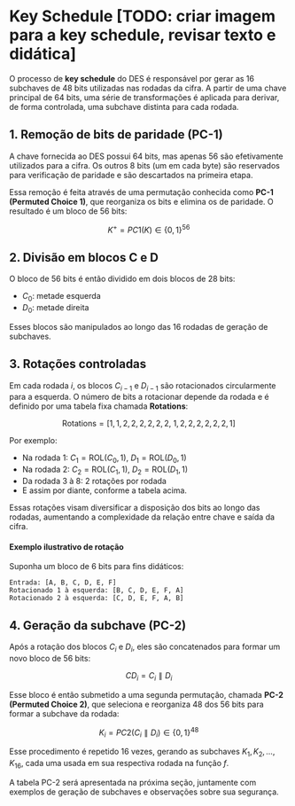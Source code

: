 # Key Schedule [TODO: criar imagem para a key schedule, revisar texto e didática]

O processo de **key schedule** do DES é responsável por gerar as 16 subchaves de 48 bits utilizadas nas rodadas da cifra. A partir de uma chave principal de 64 bits, uma série de transformações é aplicada para derivar, de forma controlada, uma subchave distinta para cada rodada.

## 1. Remoção de bits de paridade (PC-1)

A chave fornecida ao DES possui 64 bits, mas apenas 56 são efetivamente utilizados para a cifra. Os outros 8 bits (um em cada byte) são reservados para verificação de paridade e são descartados na primeira etapa.

Essa remoção é feita através de uma permutação conhecida como **PC-1 (Permuted Choice 1)**, que reorganiza os bits e elimina os de paridade. O resultado é um bloco de 56 bits:

$$
K^+ = PC1(K) \in \{0,1\}^{56}
$$

## 2. Divisão em blocos C e D

O bloco de 56 bits é então dividido em dois blocos de 28 bits:

- $C_0$: metade esquerda
- $D_0$: metade direita

Esses blocos são manipulados ao longo das 16 rodadas de geração de subchaves.

## 3. Rotações controladas

Em cada rodada $i$, os blocos $C_{i-1}$ e $D_{i-1}$ são rotacionados circularmente para a esquerda. O número de bits a rotacionar depende da rodada e é definido por uma tabela fixa chamada **Rotations**:

$$
\text{Rotations} = [1, 1, 2, 2, 2, 2, 2, 2,\ 1, 2, 2, 2, 2, 2, 2, 1]
$$

Por exemplo:

- Na rodada 1: $C_1 = \text{ROL}(C_0, 1)$, $D_1 = \text{ROL}(D_0, 1)$
- Na rodada 2: $C_2 = \text{ROL}(C_1, 1)$, $D_2 = \text{ROL}(D_1, 1)$
- Da rodada 3 à 8: 2 rotações por rodada
- E assim por diante, conforme a tabela acima.

Essas rotações visam diversificar a disposição dos bits ao longo das rodadas, aumentando a complexidade da relação entre chave e saída da cifra.

#### Exemplo ilustrativo de rotação

Suponha um bloco de 6 bits para fins didáticos:

```text
Entrada: [A, B, C, D, E, F]
Rotacionado 1 à esquerda: [B, C, D, E, F, A]
Rotacionado 2 à esquerda: [C, D, E, F, A, B]
```

## 4. Geração da subchave (PC-2)

Após a rotação dos blocos $C_i$ e $D_i$, eles são concatenados para formar um novo bloco de 56 bits:

$$
CD_i = C_i \parallel D_i
$$

Esse bloco é então submetido a uma segunda permutação, chamada **PC-2 (Permuted Choice 2)**, que seleciona e reorganiza 48 dos 56 bits para formar a subchave da rodada:

$$
K_i = PC2(C_i \parallel D_i) \in \{0,1\}^{48}
$$

Esse procedimento é repetido 16 vezes, gerando as subchaves $K_1, K_2, \dots, K_{16}$, cada uma usada em sua respectiva rodada na função $f$.

A tabela PC-2 será apresentada na próxima seção, juntamente com exemplos de geração de subchaves e observações sobre sua segurança.

